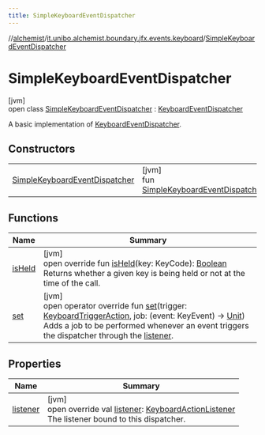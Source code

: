 ```yaml
---
title: SimpleKeyboardEventDispatcher
---
```

//[alchemist](../../../index.html)/[it.unibo.alchemist.boundary.jfx.events.keyboard](../index.html)/[SimpleKeyboardEventDispatcher](index.html)



# SimpleKeyboardEventDispatcher



[jvm]\
open class [SimpleKeyboardEventDispatcher](index.html) : [KeyboardEventDispatcher](../-keyboard-event-dispatcher/index.html)

A basic implementation of [KeyboardEventDispatcher](../-keyboard-event-dispatcher/index.html).



## Constructors


| | |
|---|---|
| [SimpleKeyboardEventDispatcher](-simple-keyboard-event-dispatcher.html) | [jvm]<br>fun [SimpleKeyboardEventDispatcher](-simple-keyboard-event-dispatcher.html)() |


## Functions


| Name | Summary |
|---|---|
| [isHeld](is-held.html) | [jvm]<br>open override fun [isHeld](is-held.html)(key: KeyCode): [Boolean](https://kotlinlang.org/api/latest/jvm/stdlib/kotlin/-boolean/index.html)<br>Returns whether a given key is being held or not at the time of the call. |
| [set](index.html#-1999063197%2FFunctions%2F-134779887) | [jvm]<br>open operator override fun [set](index.html#-1999063197%2FFunctions%2F-134779887)(trigger: [KeyboardTriggerAction](../-keyboard-trigger-action/index.html), job: (event: KeyEvent) -> [Unit](https://kotlinlang.org/api/latest/jvm/stdlib/kotlin/-unit/index.html))<br>Adds a job to be performed whenever an event triggers the dispatcher through the [listener](../../it.unibo.alchemist.boundary.jfx.events.generic/-persistent-event-dispatcher/index.html#-1989041411%2FProperties%2F-134779887). |


## Properties


| Name | Summary |
|---|---|
| [listener](listener.html) | [jvm]<br>open override val [listener](listener.html): [KeyboardActionListener](../-keyboard-action-listener/index.html)<br>The listener bound to this dispatcher. |

